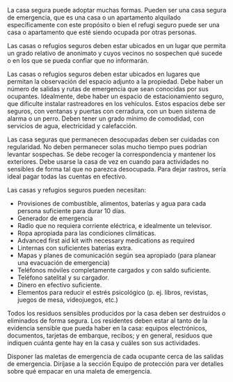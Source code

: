[Title]: # (Casas seguras)
[Difficulty]: # (Principiante)
[Order]: # (4)

La casa segura puede adoptar muchas formas. Pueden ser una casa segura de emergencia, que es una casa o un apartamento alquilado específicamente con este propósito o bien el refugi seguro puede ser una casa o apartamento que esté siendo ocupada por otras personas.

Las casas o refugios seguros deben estar ubicados en un lugar que permita un grado relativo de anonimato y cuyos vecinos no sospechen qué sucede o en los que se pueda confiar que no informarán.

Las casas o refugios seguros deben estar ubicados en lugares que permitan la observación del espacio adjunto a la propiedad. Debe haber un número de salidas y rutas de emergencia que sean conocidas por sus ocupantes. Idealmente, debe haber un espacio de estacionamiento seguro, que dificulte instalar rastreadores en los vehículos. Estos espacios debe ser seguros, con ventanas y puertas con cerradura, con un buen sistema de alarma o un perro. Deben tener un grado mínimo de comodidad, con servicios de agua, electricidad y calefacción.

Las casa seguras que permanecen desocupadas deben ser cuidadas con regularidad. No deben permanecer solas mucho tiempo pues podrían levantar sospechas. Se debe recoger la correspondencia y mantener los exteriores. Debe usarse la casa de vez en cuando para actividades no sensibles de forma tal que no parezca desocupada. Para dejar rastros, sería ideal pagar todas las cuentas en efectivo.

Las casas y refugios seguros pueden necesitan:

*   Provisiones de combustible, alimentos, baterías y agua para cada persona suficiente para durar 10 días.
*   Generador de emergencia
*   Radio que no requiera corriente eléctrica, e idealmente un televisor.
*   Ropa apropiada para las condiciones climáticas.
*   Advanced first aid kit with necessary medications as required
*   Linternas con suficientes baterías extra.
*   Mapas y planes de comunicación según sea apropiado (para planear una evacuación de emergencia)
*   Teléfonos móviles completamente cargados y con saldo suficiente.
*   Teléfono satelital y su cargador.
*   Dinero en efectivo suficiente.
*   Elementos para reducir el estrés psicológico (p. ej. libros, revistas, juegos de mesa, videojuegos, etc.)

Todos los residuos sensibles producidos por la casa deben ser destruidos o eliminados de forma segura. Los residentes deben estar al tanto de la evidencia sensible que pueda haber en la casa: equipos electrónicos, documentos, tarjetas de embarque, recibos; y en general, residuos que indiquen cuánta gente hay en la casa y cuáles son sus actividades.

Disponer las maletas de emergencia de cada ocupante cerca de las salidas de emergencia. Diríjase a la sección Equipo de protección para ver detalles sobre qué empacar en una maleta de emergencia.